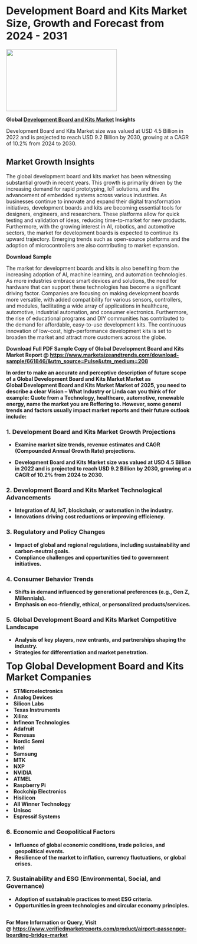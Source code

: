 <H1>Development Board and Kits Market Size, Growth and Forecast from 2024 - 2031</H1><img class="aligncenter size-medium wp-image-584254" src="https://thirdeyenews.in/wp-content/uploads/2024/09/Global-Market-Research-300x168.jpeg" alt="" width="300" height="168" /><p><strong>Global&nbsp;<a href="https://www.marketsizeandtrends.com/download-sample/661846/&amp;utm_source=Pulse&amp;utm_medium=208">Development Board and Kits Market</a> Insights</strong></p><p>Development Board and Kits Market size was valued at USD 4.5 Billion in 2022 and is projected to reach USD 9.2 Billion by 2030, growing at a CAGR of 10.2% from 2024 to 2030.</p><p><h2>Market Growth Insights</h2> <p>The global development board and kits market has been witnessing substantial growth in recent years. This growth is primarily driven by the increasing demand for rapid prototyping, IoT solutions, and the advancement of embedded systems across various industries. As businesses continue to innovate and expand their digital transformation initiatives, development boards and kits are becoming essential tools for designers, engineers, and researchers. These platforms allow for quick testing and validation of ideas, reducing time-to-market for new products. Furthermore, with the growing interest in AI, robotics, and automotive sectors, the market for development boards is expected to continue its upward trajectory. Emerging trends such as open-source platforms and the adoption of microcontrollers are also contributing to market expansion.</p> <p><strong>Download Sample</strong></p> <p>The market for development boards and kits is also benefiting from the increasing adoption of AI, machine learning, and automation technologies. As more industries embrace smart devices and solutions, the need for hardware that can support these technologies has become a significant driving factor. Companies are focusing on making development boards more versatile, with added compatibility for various sensors, controllers, and modules, facilitating a wide array of applications in healthcare, automotive, industrial automation, and consumer electronics. Furthermore, the rise of educational programs and DIY communities has contributed to the demand for affordable, easy-to-use development kits. The continuous innovation of low-cost, high-performance development kits is set to broaden the market and attract more customers across the globe. <p><strong></p><p><span class=""><strong>Download Full PDF Sample Copy of Global Development Board and Kits Market Report</strong> @ <a href="https://www.marketsizeandtrends.com/download-sample/661846/&amp;utm_source=Pulse&amp;utm_medium=208" target="_blank">https://www.marketsizeandtrends.com/download-sample/661846/&amp;utm_source=Pulse&amp;utm_medium=208</a></span></p><p>In order to make an accurate and perceptive description of future scope of a Global&nbsp;Development Board and Kits Market Market as Global&nbsp;Development Board and Kits Market Market of 2025, you need to describe a clear Vision &ndash; What Industry or Linda can you think of for example: Quote from a Technology, healthcare, automotive, renewable energy, name the market you are Reffering to. However, some general trends and factors usually impact market reports and their future outlook include:</p><h3>1.&nbsp;<strong>Development Board and Kits Market Growth Projections</strong></h3><ul><li>Examine market size trends, revenue estimates and CAGR (Compounded Annual Growth Rate) projections.</li><li><p>Development Board and Kits Market size was valued at USD 4.5 Billion in 2022 and is projected to reach USD 9.2 Billion by 2030, growing at a CAGR of 10.2% from 2024 to 2030.</p></li></ul><h3>2.&nbsp;<strong>Development Board and Kits Market Technological Advancements</strong></h3><ul><li>Integration of AI, IoT, blockchain, or automation in the industry.</li><li>Innovations driving cost reductions or improving efficiency.</li></ul><h3>3.&nbsp;<strong>Regulatory and Policy Changes</strong></h3><ul><li>Impact of global and regional regulations, including sustainability and carbon-neutral goals.</li><li>Compliance challenges and opportunities tied to government initiatives.</li></ul><h3>4.&nbsp;<strong>Consumer Behavior Trends</strong></h3><ul><li>Shifts in demand influenced by generational preferences (e.g., Gen Z, Millennials).</li><li>Emphasis on eco-friendly, ethical, or personalized products/services.</li></ul><h3>5.&nbsp;<strong>Global Development Board and Kits Market Competitive Landscape</strong></h3><ul><li>Analysis of key players, new entrants, and partnerships shaping the industry.</li><li>Strategies for differentiation and market penetration.</li></ul><p data-pm-slice="1 1 []"><span style="color: inherit; font-family: inherit; font-size: 25px;">Top Global Development Board and Kits Market Companies</span></p><div class="" data-test-id=""><p><li>STMicroelectronics</li><li> Analog Devices</li><li> Silicon Labs</li><li> Texas Instruments</li><li> Xilinx</li><li> Infineon Technologies</li><li> Adafruit</li><li> Renesas</li><li> Nordic Semi</li><li> Intel</li><li> Samsung</li><li> MTK</li><li> NXP</li><li> NVIDIA</li><li> ATMEL</li><li> Raspberry Pi</li><li> Rockchip Electronics</li><li> Hisilicon</li><li> All Winner Technology</li><li> Unisoc</li><li> Espressif Systems</li></p></div><h3>6.&nbsp;<strong>Economic and Geopolitical Factors</strong></h3><ul><li>Influence of global economic conditions, trade policies, and geopolitical events.</li><li>Resilience of the market to inflation, currency fluctuations, or global crises.</li></ul><h3>7.&nbsp;<strong>Sustainability and ESG (Environmental, Social, and Governance)</strong></h3><ul><li>Adoption of sustainable practices to meet ESG criteria.</li><li>Opportunities in green technologies and circular economy principles.</li></ul><h2><strong style="font-size: 14px;">For More Information or Query, Visit @&nbsp;</strong><a style="background-color: #ffffff; font-size: 14px;" href="https://www.marketsizeandtrends.com/report/development-board-and-kits-market/" target="_blank">https://www.verifiedmarketreports.com/product/airport-passenger-boarding-bridge-market</a></h2>
